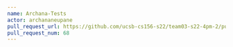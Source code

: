 ```yaml
---
name: Archana-Tests
actor: archananeupane
pull_request_url: https://github.com/ucsb-cs156-s22/team03-s22-4pm-2/pull/68
pull_request_num: 68
---
```

